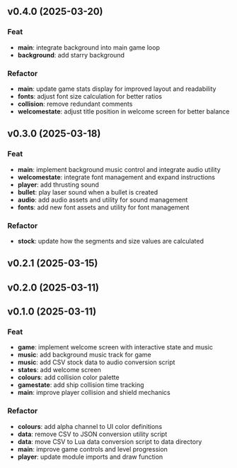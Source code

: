 ## v0.4.0 (2025-03-20)

### Feat

- **main**: integrate background into main game loop
- **background**: add starry background

### Refactor

- **main**: update game stats display for improved layout and readability
- **fonts**: adjust font size calculation for better ratios
- **collision**: remove redundant comments
- **welcomestate**: adjust title position in welcome screen for better balance

## v0.3.0 (2025-03-18)

### Feat

- **main**: implement background music control and integrate audio utility
- **welcomestate**: integrate font management and expand instructions
- **player**: add thrusting sound
- **bullet**: play laser sound when a bullet is created
- **audio**: add audio assets and utility for sound management
- **fonts**: add new font assets and utility for font management

### Refactor

- **stock**: update how the segments and size values are calculated

## v0.2.1 (2025-03-15)

## v0.2.0 (2025-03-11)

## v0.1.0 (2025-03-11)

### Feat

- **game**: implement welcome screen with interactive state and music
- **music**: add background music track for game
- **music**: add CSV stock data to audio conversion script
- **states**: add welcome screen
- **colours**: add collision color palette
- **gamestate**: add ship collision time tracking
- **main**: improve player collision and shield mechanics

### Refactor

- **colours**: add alpha channel to UI color definitions
- **data**: remove CSV to JSON conversion utility script
- **data**: move CSV to Lua data conversion script to data directory
- **main**: improve game controls and level progression
- **player**: update module imports and draw function
